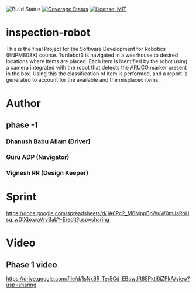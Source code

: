 ![Build Status](https://github.com/guruadp/inspection-robot/actions/workflows/build_and_coveralls.yml/badge.svg)
[![Coverage Status](https://coveralls.io/repos/github/guruadp/inspection-robot/badge.svg?branch=master)](https://coveralls.io/github/guruadp/inspection-robot?branch=master)
[![License: MIT](https://img.shields.io/badge/License-MIT-green.svg)](https://opensource.org/licenses/MIT)

# inspection-robot
This is the final Project for the Software Development for Robotics (ENPM808X) course. Turtlebot3 is navigated in a wearhouse to desired locations where items are placed. Each item is identified by the robot using a camera integrated with the robot that detects the ARUCO marker present in the box. Using this the classification of item is performed, and a report is generated to account for the available and the misplaced items. 

# Author
## phase -1
### Dhanush Babu Allam (Driver)
### Guru ADP (Navigator)
### Vignesh RR (Design Keeper)

# Sprint 
https://docs.google.com/spreadsheets/d/1A0Pc2_M6MppBpWuW0mJaRoHsq_wDIXbxwaVrvBabY-E/edit?usp=sharing

# Video
## Phase 1 video
https://drive.google.com/file/d/1sNx6R_Ter5Cd_EBcwtlR65Pktl6iZPkA/view?usp=sharing